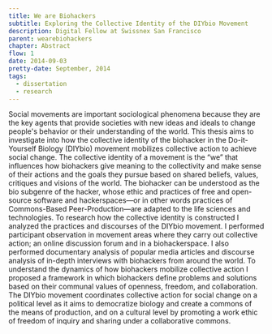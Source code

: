 ```yaml
---
title: We are Biohackers
subtitle: Exploring the Collective Identity of the DIYbio Movement
description: Digital Fellow at Swissnex San Francisco
parent: wearebiohackers
chapter: Abstract
flow: 1
date: 2014-09-03
pretty-date: September, 2014
tags:
  - dissertation
  - research
---
```



Social movements are important sociological phenomena because they are the key agents that provide societies with new ideas and ideals to change people's behavior or their understanding of the world. This thesis aims to investigate into how the collective identity of the biohacker in the Do-it-Yourself Biology (DIYbio) movement mobilizes collective action to achieve social change. The collective identity of a movement is the “we” that influences how biohackers give meaning to the collectivity and make sense of their actions and the goals they pursue based on shared beliefs, values, critiques and visions of the world. The biohacker can be understood as the bio subgenre of the hacker, whose ethic and practices of free and open-source software and hackerspaces—or in other words practices of Commons-Based Peer-Production—are adapted to the life sciences and technologies. To research how the collective identity is constructed I analyzed the practices and discourses of the DIYbio movement. I performed participant observation in movement areas where they carry out collective action; an online discussion forum and in a biohackerspace. I also performed documentary analysis of popular media articles and discourse analysis of in-depth interviews with biohackers from around the world. To understand the dynamics of how biohackers mobilize collective action I proposed a framework in which biohackers define problems and solutions based on their communal values of openness, freedom, and collaboration. The DIYbio movement coordinates collective action for social change on a political level as it aims to democratize biology and create a commons of the means of production, and on a cultural level by promoting a work ethic of freedom of inquiry and sharing under a collaborative commons.
